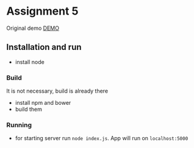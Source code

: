 # Assignment 5

Original demo <a href="http://jsfiddle.net/roman01la/LZKVM/9/embedded/result/">DEMO</a>

## Installation and run
* install node

### Build
It is not necessary, build is already there

* install npm and bower
* build them

### Running
* for starting server run `node index.js`. App will run on `localhost:5000`
